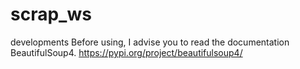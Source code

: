 # scrap_ws
developments
Before using, I advise you to read the documentation BeautifulSoup4.
https://pypi.org/project/beautifulsoup4/
